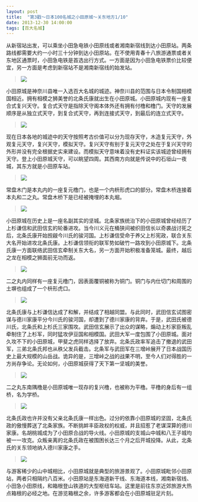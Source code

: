 ```yaml
---
layout: post
title:  "第3戳～日本100名城之小田原城～关东地方1/10"
date: 2013-12-30 14:00:00
tags: [百大名城]
---
```


从新宿站出发，可以乘坐小田急电铁小田原线或者湘南新宿线到达小田原站。两条路线都需要大约一小时三十分钟到达小田原站。在不使用青春十八旅游通票或者关东地区通票时，小田急电铁是首选出行方式。一方面是因为小田急电铁票价比较便宜，另一方面是考虑到新宿站不是湘南新宿线的始发站。

> <img src="https://samshichuang.github.io/assets/oshiro/023/odawarajou-001.jpg">

小田原城是神奈川县唯一入选百大名城的城迹。神奈川县的范围与日本令制国相模国相近。拥有相模之狮美誉的北条氏康就出生在小田原城。小田原城内现有一座复合式复兴天守。复合式天守是指除天守阁本体外还有拥有付橹和橹门。天守的发展顺序是从独立式天守，到复合式天守，再到连接式天守，到最后的连立式天守。

> <img src="https://samshichuang.github.io/assets/oshiro/023/odawarajou-002.jpg">

现在日本各地的城迹中的天守按照考古价值可以分为现存天守，木造复元天守，外观复元天守，复兴天守，模拟天守。复兴天守有别于复元天守之处在于复兴天守的外形并没有完全根据史实来建设。而模拟天守意味着没有史料证实该城迹曾经拥有天守。登上小田原城天守，可以眺望四周。其西南方向就是传说中的石垣山一夜城，其东方就是小田原车站。

> <img src="https://samshichuang.github.io/assets/oshiro/023/odawarajou-003.jpg">

常盘木门是本丸内的一座复元橹门，也是一个内枡形虎口的部分。常盘木桥连接着本丸和二之丸。常盘木桥下是已经被掩埋的本丸堀。

> <img src="https://samshichuang.github.io/assets/oshiro/023/odawarajou-004.jpg">

小田原城在历史上是一座名副其实的坚城。北条家族统治下的小田原城曾经经历了上杉谦信和武田信玄的轮番进攻。当今川义元在桶狭间被织田信长以奇袭战讨死之后，北条氏康开始觊觎今川氏的骏河国。上杉谦信受命于养父上杉宪政，联合关东大名开始进攻北条氏康。上杉谦信领衔的联军势如破竹一路攻到小田原城下。北条氏康一方面联络武田信玄牵制关东大名，另一方面开始积极准备笼城。最终，越后之龙在相模之狮面前无功而返。

> <img src="https://samshichuang.github.io/assets/oshiro/023/odawarajou-005.jpg">

二之丸内同样有一座复元橹门，因表面覆铜被称为铜门。铜门与内仕切门和周围的土塀也组成了一个枡形虎口。

> <img src="https://samshichuang.github.io/assets/oshiro/023/odawarajou-006.jpg">

北条氏康与上杉谦信达成了和解，并结成了相越同盟。与此同时，武田信玄试图密谋与德川家康平分今川氏的骏河国，却遭到了德川家康的背弃。于是，武田氏被德川氏，北条氏和上杉氏三家围攻。武田信玄展示了出众的谋略，煽动上杉家臣叛乱牵制住了上杉军，同时猛攻伊豆国和相模国。武田大军一度包围了小田原城。面对久攻不下的小田原城，甲斐之虎同样选择了放弃。北条氏政率军追击了撤退的武田军，三弟北条氏邦也从秩父发兵截击。北条军与武田军在三增峠展开了日本战国历史上最大规模的山岳战。诡异的是，三增峠之战的战果不明，至今人们对得胜的一方尚存争论。无论如何，小田原城获得了天下第一坚城的美誉。

> <img src="https://samshichuang.github.io/assets/oshiro/023/odawarajou-007.jpg">

二之丸东南隅橹是小田原城唯一现存的复兴橹，也被称为平橹。平橹的身后有一组桥，名为学桥。

> <img src="https://samshichuang.github.io/assets/oshiro/023/odawarajou-008.jpg">

北条氏政也许并没有父亲北条氏康一样出色。过分的依靠小田原城的坚固，北条氏政的傲慢葬送了北条家族。不断挑衅丰臣政权的权威，并且招惹了老谋深算的德川家康。名胡桃城成为了小田原合战的导火线。小田原城的支城山中城和八王子城均被一一攻克。众叛亲离的北条氏政在被围困长达三个月之后开城投降。从此，北条氏的关东领地纳入德川家康之手。

> <img src="https://samshichuang.github.io/assets/oshiro/023/odawarajou-009.jpg">

与游客稀少的山中城相比，小田原城就是典型的旅游景观了。小田原城毗邻小田原站，两者只相隔约八百米。小田原站是东海道新干线、东海道本线，湘南新宿线、小田急小田原线，和箱根登山铁道的大型枢纽车站。这里是前往东京近郊旅游大热点箱根的必经之地。在游览箱根之余，许多游客都会在小田原城驻足片刻。
